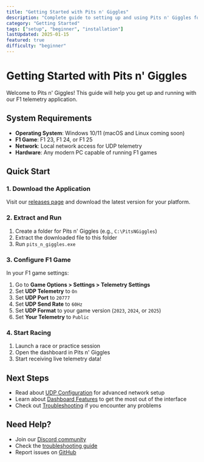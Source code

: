 ```yaml
---
title: "Getting Started with Pits n' Giggles"
description: "Complete guide to setting up and using Pits n' Giggles for the first time"
category: "Getting Started"
tags: ["setup", "beginner", "installation"]
lastUpdated: 2025-01-15
featured: true
difficulty: "beginner"
---
```


# Getting Started with Pits n' Giggles

Welcome to Pits n' Giggles! This guide will help you get up and running with our F1 telemetry application.

## System Requirements

- **Operating System**: Windows 10/11 (macOS and Linux coming soon)
- **F1 Game**: F1 23, F1 24, or F1 25
- **Network**: Local network access for UDP telemetry
- **Hardware**: Any modern PC capable of running F1 games

## Quick Start

### 1. Download the Application

Visit our [releases page](/releases) and download the latest version for your platform.

### 2. Extract and Run

1. Create a folder for Pits n' Giggles (e.g., `C:\PitsNGiggles`)
2. Extract the downloaded file to this folder
3. Run `pits_n_giggles.exe`

### 3. Configure F1 Game

In your F1 game settings:

1. Go to **Game Options > Settings > Telemetry Settings**
2. Set **UDP Telemetry** to `On`
3. Set **UDP Port** to `20777`
4. Set **UDP Send Rate** to `60Hz`
5. Set **UDP Format** to your game version (`2023`, `2024`, or `2025`)
6. Set **Your Telemetry** to `Public`

### 4. Start Racing

1. Launch a race or practice session
2. Open the dashboard in Pits n' Giggles
3. Start receiving live telemetry data!

## Next Steps

- Read about [UDP Configuration](udp-configuration) for advanced network setup
- Learn about [Dashboard Features](dashboard-overview) to get the most out of the interface
- Check out [Troubleshooting](common-issues) if you encounter any problems

## Need Help?

- Join our [Discord community](https://discord.gg/pq3R49wR3d)
- Check the [troubleshooting guide](common-issues)
- Report issues on [GitHub](https://github.com/ashwin-nat/pits-n-giggles/issues)